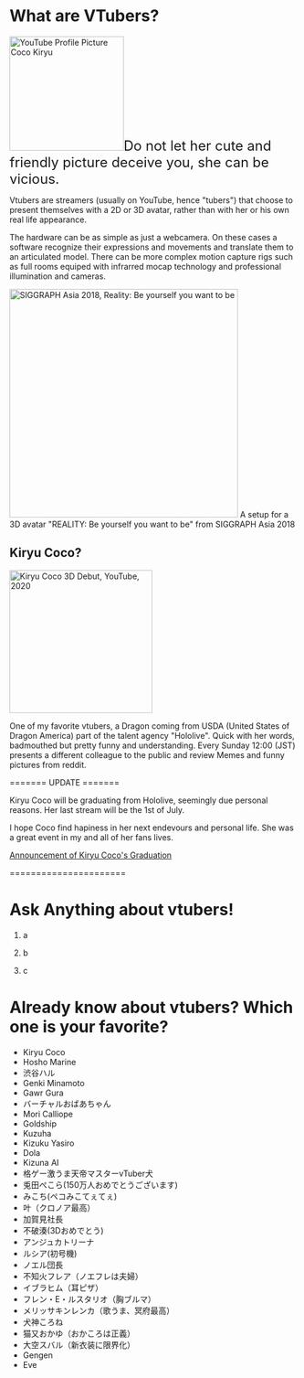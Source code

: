 # What are VTubers?

<img 
     alt="YouTube Profile Picture Coco Kiryu"
     src="https://github.com/sergiodl-naist/AttractingContributors-VTubers/blob/main/images/hololive-coco.jpg"
     width="200px" /><font size="+2">Do not let her cute and friendly picture deceive you, she can be vicious.</font>

Vtubers are streamers (usually on YouTube, hence "tubers") that choose to present themselves with a 2D or 3D avatar, rather than with her or his own real life appearance.

The hardware can be as simple as just a webcamera. On these cases a software recognize their expressions and movements and translate them to an articulated model. There can be more complex motion capture rigs such as full rooms equiped with infrarred mocap technology and professional illumination and cameras.

<img 
     alt="SIGGRAPH Asia 2018, Reality: Be yourself you want to be"
     src="https://sa2018.conference-program.com/wp-content/linklings_snippets/representative_images/Efv5Sefxuq6SMeaQ.jpg"
     width="400px" />
A setup for a 3D avatar "REALITY: Be yourself you want to be" from SIGGRAPH Asia 2018

## Kiryu Coco?

<img 
     alt="Kiryu Coco 3D Debut, YouTube, 2020"
     src="https://github.com/sergiodl-naist/AttractingContributors-VTubers/blob/main/images/marineandcoco-3ddebut.png"
     width="250px" />

One of my favorite vtubers, a Dragon coming from USDA (United States of Dragon America) part of the talent agency "Hololive". Quick with her words, badmouthed but pretty funny and understanding. Every Sunday 12:00 (JST) presents a different colleague to the public and review Memes and funny pictures from reddit.

======= UPDATE =======

Kiryu Coco will be graduating from Hololive, seemingly due personal reasons.
Her last stream will be the 1st of July.

I hope Coco find hapiness in her next endevours and personal life.
She was a great event in my and all of her fans lives.

[Announcement of Kiryu Coco's Graduation](https://cover-corp.com/news/detail/20210609b)

======================

# Ask Anything about vtubers!

1. a

2. b

3. c

# Already know about vtubers? Which one is your favorite?

* Kiryu Coco
* Hosho Marine
* 渋谷ハル
* Genki Minamoto
* Gawr Gura
* バーチャルおばあちゃん
* Mori Calliope
* Goldship
* Kuzuha
* Kizuku Yasiro
* Dola
* Kizuna AI
* 格ゲー激うま天帝マスターvTuber犬
* 兎田ぺこら(150万人おめでとうございます)
* みこち(ペコみこてぇてぇ)
* 叶（クロノア最高）
* 加賀見社長
* 不破湊(3Dおめでとう)
* アンジュカトリーナ
* ルシア(初号機)
* ノエル団長
* 不知火フレア（ノエフレは夫婦）
* イブラヒム（耳ピザ）
* フレン・E・ルスタリオ（胸ブルマ）
* メリッサキンレンカ（歌うま、冥府最高）
* 犬神ころね
* 猫又おかゆ（おかころは正義）
* 大空スバル（新衣装に限界化）
* Gengen
* Eve
